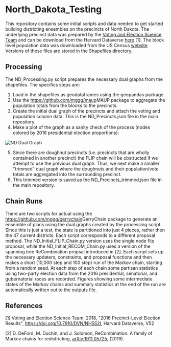 # North_Dakota_Testing

This repository contains some initial scripts and data needed to get started building districting ensembles on the precincts of North Dakota. The underlying precinct data was prepared by the <a href ="https://dataverse.harvard.edu/dataverse/electionscience">Voting and Election Science Team</a> and can be download from the Harvard Dataverse <a href ="https://dataverse.harvard.edu/file.xhtml?persistentId=doi:10.7910/DVN/NH5S2I/JM0M6V"> here</a> [1]. The block level population data was downloaded from the US Census <a href="https://www.census.gov/geographies/mapping-files/2010/geo/tiger-data.html"> website</a>. Versions of these files are stored in the Shapefiles directory. 

## Processing

The ND_Processing.py script prepares the necessary dual graphs from the shapefiles. The specifics steps are: 

1. Load in the shapefiles as geodataframes using the geopandas package.
2. Use the <https://github.com/mggg/maup>MAUP</a> package to aggregate the population totals from the blocks to the precincts.
3. Create the initial dual graph of the precincts and attach the voting and population column data. This is the ND_Precincts.json file in the main repository. 
4. Make a plot of the graph as a sanity check of the process (nodes colored by 2016 presidential election proportions):

![ND Dual Graph](https://raw.githubusercontent.com/drdeford/North_Dakota_Testing/main/Outputs/ND_Dual_Graph.png)

5. Since there are doughnut precincts (i.e. precincts that are wholly contained in another precinct) the FLIP chain will be obstructed if we attempt to use the previous dual graph. Thus, we next make a smaller "trimmed" dual graph where the doughnuts and their population/vote totals are aggregated into the surrounding precinct. 
6. This trimmed version is saved as the ND_Precincts_trimmed.json file in the main repository. 

## Chain Runs
There are two scripts for actual using the <https://github.com/mggg/gerrychain>GerryChain</a> package to generate an ensemble of plans using the dual graphs created by the processing script. Since this is just a test, the state is partitioned into just 4 pieces, rather then the 47 current districts. Each script corresponds to a different proposal method. The ND_Initial_FLIP_Chain.py version uses the single node flip proposal, while the ND_Initial_RECOM_Chain.py uses a version of the spanning tree ReCombination propsal introduced in [2].  Each script sets up the necessary updaters, constraints, and proposal functions and then makes a short (10,000 step and 100 step) run of the Markov chain, starting from a random seed.  At each step of each chain some partisan statistics using two-party election data from the 2016 presidential, senatorial, and gubernatorial races are recorded. Figures showing some intermediate states of the Markov chains and summary statistics at the end of the run are automatically written out to the outputs file. 


## References
[1] Voting and Election Science Team, 2018, "2016 Precinct-Level Election Results", https://doi.org/10.7910/DVN/NH5S2I, Harvard Dataverse, V52 

[2] D. DeFord, M. Duchin, and J. Solomon, ReCombination: A family of Markov chains for redistricting, <a href ="https://arxiv.org/abs/1911.05725">arXiv:1911.05725<a/>, (2019). 

